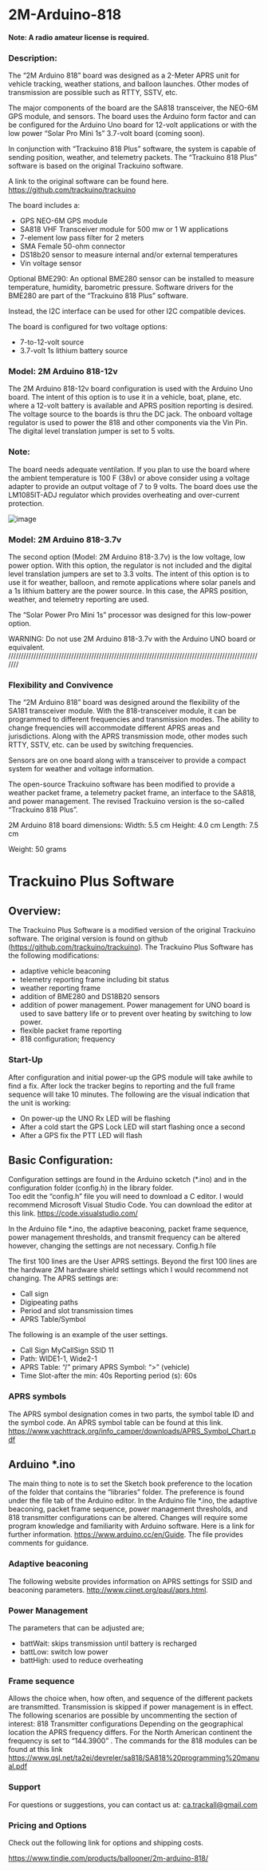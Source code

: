 # 2M-Arduino-818


#### Note: A radio amateur license is required.

### Description:

The “2M Arduino 818” board was designed as a 2-Meter APRS unit for vehicle tracking, weather stations, and balloon launches. Other modes of transmission are possible such as RTTY, SSTV, etc.  

The major components of the board are the SA818 transceiver, the NEO-6M GPS module, and sensors. The board uses the Arduino form factor and can be configured for the Arduino Uno board for 12-volt applications or with the low power “Solar Pro Mini 1s” 3.7-volt board (coming soon). 

In conjunction with “Trackuino 818 Plus” software, the system is capable of sending position, weather, and telemetry packets. The “Trackuino 818 Plus” software is based on the original Trackuino software.

A link to the original software can be found here. 
https://github.com/trackuino/trackuino

The board includes a:

-	GPS NEO-6M GPS module
-	SA818 VHF Transceiver module for 500 mw or 1 W applications
-	7-element low pass filter for 2 meters
-	SMA Female 50-ohm connector
-	DS18b20 sensor to measure internal and/or external temperatures
-	Vin voltage sensor


Optional BME290: 
An optional BME280 sensor can be installed to measure temperature, humidity, barometric pressure. Software drivers for the BME280 are part of the “Trackuino 818 Plus” software.

Instead, the I2C interface can be used for other I2C compatible devices.

The board is configured for two voltage options:
-	7-to-12-volt source 
-	3.7-volt 1s lithium battery source


### Model: 2M Arduino 818-12v

The 2M Arduino 818-12v board configuration is used with the Arduino Uno board. The intent of this option is to use it in a vehicle, boat, plane, etc. where a 12-volt battery is available and APRS position reporting is desired.  The voltage source to the boards is thru the DC jack. The onboard voltage regulator is used to power the 818 and other components via the Vin Pin. The digital level translation jumper is set to 5 volts.  

### Note: 
The board needs adequate ventilation. If you plan to use the board where the ambient temperature is 100 F (38v) or above consider using a voltage adapter to provide an output voltage of 7 to 9 volts. The board does use the LM1085IT-ADJ regulator which provides overheating and over-current protection.

 
![image](https://user-images.githubusercontent.com/32202796/119375562-2f43c500-bc78-11eb-90f3-e60b64849ac1.png)


### Model: 2M Arduino 818-3.7v

The second option (Model: 2M Arduino 818-3.7v) is the low voltage, low power option. With this option, the regulator is not included and the digital level translation jumpers are set to 3.3 volts. The intent of this option is to use it for weather, balloon, and remote applications where solar panels and a 1s lithium battery are the power source. In this case, the APRS position, weather, and telemetry reporting are used.  

The “Solar Power Pro Mini 1s” processor was designed for this low-power option. 

WARNING: Do not use 2M Arduino 818-3.7v with the Arduino UNO board or equivalent.
///////////////////////////////////////////////////////////////////////////////////////////////////////

### Flexibility and Convivence

The “2M Arduino 818” board was designed around the flexibility of the SA181 transceiver module. With the 818-transceiver module, it can be programmed to different frequencies and transmission modes. The ability to change frequencies will accommodate different APRS areas and jurisdictions.  Along with the APRS transmission mode, other modes such RTTY, SSTV, etc. can be used by switching frequencies. 

Sensors are on one board along with a transceiver to provide a compact system for weather and voltage information.

The open-source Trackuino software has been modified to provide a weather packet frame, a telemetry packet frame, an interface to the SA818, and power management. The revised Trackuino version is the so-called “Trackuino 818 Plus”.

2M Arduino 818 board dimensions:
Width:  5.5 cm
Height:  4.0 cm
Length: 7.5 cm

Weight: 50 grams


# Trackuino Plus Software
## Overview:
The Trackuino Plus Software is a modified version of the original Trackuino software. The original version is found on github (https://github.com/trackuino/trackuino).  The Trackuino Plus Software has the following modifications: 
-	adaptive vehicle beaconing
-	telemetry reporting frame including bit status
-	weather reporting frame
-	addition of BME280 and DS18B20 sensors
-	addition of power management. Power management for UNO board is used to save battery life or to prevent over heating by switching to low power. 
-	flexible packet frame reporting
-	818 configuration; frequency

### Start-Up
After configuration and initial power-up the GPS module will take awhile to find a fix. After lock the tracker begins to reporting and the full frame sequence will take 10 minutes. The following are the visual indication that the unit is working:
-	On power-up the UNO Rx LED will be flashing
-	After a cold start the GPS Lock LED will start flashing once a second
-	After a GPS fix the PTT LED will flash


## Basic Configuration:

Configuration settings are found in the Arduino scketch (*.ino)  and in the configuration folder (config.h) in the library folder.  
Too edit the “config.h” file you will need to download a C editor. I would recommend Microsoft Visual Studio Code. You can download the editor at this link. https://code.visualstudio.com/ 

In the Arduino file *.ino, the adaptive beaconing, packet frame sequence, power management thresholds, and transmit frequency can be altered however, changing the settings are not necessary.
Config.h file

The first 100 lines are the User APRS settings. Beyond the first 100 lines are the hardware 2M hardware shield settings which I would recommend not changing.
The APRS settings are: 
-	Call sign		
-	Digipeating paths	 
- Period and slot transmission times
- APRS Table/Symbol

The following is an example of the user settings.
- Call Sign	MyCallSign	SSID	11
- Path:	WIDE1-1, Wide2-1		
- APRS Table: 	“/” primary	APRS Symbol:	“>” (vehicle)
- Time Slot-after the min:	40s	Reporting period (s):	60s

### APRS symbols
The APRS symbol designation comes in two parts, the symbol table ID and the symbol code. An APRS symbol table can be found at this link. https://www.yachttrack.org/info_camper/downloads/APRS_Symbol_Chart.pdf

## Arduino *.ino

The main thing to note is to set the Sketch book preference to the location of the folder that contains the “libraries” folder. The preference is found under the file tab of the Arduino editor.
In the Arduino file *.ino, the adaptive beaconing, packet frame sequence, power management thresholds, and 818 transmitter configurations can be altered. Changes will require some program knowledge and familiarity with Arduino software. Here is a link for further information. https://www.arduino.cc/en/Guide. The file provides comments for guidance.
 
### Adaptive beaconing
The following website provides information on APRS settings for SSID and beaconing parameters.   http://www.ciinet.org/paul/aprs.html. 

### Power Management
The parameters that can be adjusted are;
-	battWait: skips transmission until battery is recharged
-	battLow: switch low power
-	battHigh: used to reduce overheating

### Frame sequence
Allows the choice when, how often, and sequence of the different packets are transmitted. Transmission is skipped if power management is in effect. The following scenarios are possible by uncommenting the section of interest:
818 Transmitter configurations
Depending on the geographical location the APRS frequency differs. For the North American continent the frequency is set to “144.3900” . The commands for the 818 modules can be found at this link https://www.qsl.net/ta2ei/devreler/sa818/SA818%20programming%20manual.pdf


### Support

For questions or suggestions, you can contact us at:  ca.trackall@gmail.com


### Pricing and Options

Check out the following link for options and shipping costs.

https://www.tindie.com/products/ballooner/2m-arduino-818/




